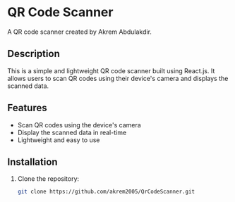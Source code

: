 # QR Code Scanner

A QR code scanner created by Akrem Abdulakdir.

## Description

This is a simple and lightweight QR code scanner built using React.js. It allows users to scan QR codes using their device's camera and displays the scanned data.

## Features

- Scan QR codes using the device's camera
- Display the scanned data in real-time
- Lightweight and easy to use

## Installation

1. Clone the repository:

   ```bash
   git clone https://github.com/akrem2005/QrCodeScanner.git
   ```
